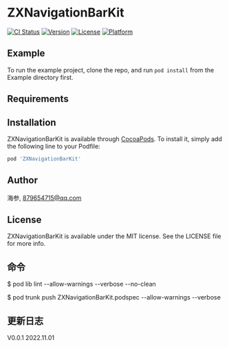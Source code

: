 # ZXNavigationBarKit

[![CI Status](https://img.shields.io/travis/海参/ZXNavigationBarKit.svg?style=flat)](https://travis-ci.org/海参/ZXNavigationBarKit)
[![Version](https://img.shields.io/cocoapods/v/ZXNavigationBarKit.svg?style=flat)](https://cocoapods.org/pods/ZXNavigationBarKit)
[![License](https://img.shields.io/cocoapods/l/ZXNavigationBarKit.svg?style=flat)](https://cocoapods.org/pods/ZXNavigationBarKit)
[![Platform](https://img.shields.io/cocoapods/p/ZXNavigationBarKit.svg?style=flat)](https://cocoapods.org/pods/ZXNavigationBarKit)

## Example

To run the example project, clone the repo, and run `pod install` from the Example directory first.

## Requirements

## Installation

ZXNavigationBarKit is available through [CocoaPods](https://cocoapods.org). To install
it, simply add the following line to your Podfile:

```ruby
pod 'ZXNavigationBarKit'
```

## Author

海参, 879654715@qq.com

## License

ZXNavigationBarKit is available under the MIT license. See the LICENSE file for more info.


## 命令

$ pod lib lint  --allow-warnings --verbose --no-clean

$ pod trunk push ZXNavigationBarKit.podspec --allow-warnings --verbose


## 更新日志

V0.0.1         2022.11.01


